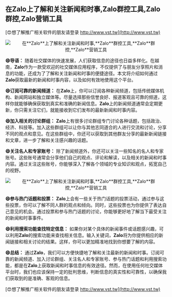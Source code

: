 ## **在**Zalo**上了解和关注新闻和时事,**Zalo**群控工具,**Zalo**群控,**Zalo**营销工具**

[😍想了解推广相关软件的朋友请登录 http://www.vst.tw](http://www.vst.tw)

 <center><img src="https://vst.tw/MP4/tuiguang/png/1.png" alt="在**Zalo**上了解和关注新闻和时事,**Zalo**群控工具,**Zalo**群控,**Zalo**营销工具"></center>

**😄导语：**
随着社交媒体的快速发展，人们获取信息的途径也日益多样化。在越南，**Zalo**作为一款受欢迎的社交媒体应用程序，不仅提供了与朋友分享照片和消息的功能，还成为了了解和关注新闻和时事的便捷途径。本文将介绍如何通过**Zalo**获取最新的新闻和时事内容，以及如何有效地使用这个平台。

**😄订阅可靠的新闻频道：**
在**Zalo**上，你可以订阅各种新闻频道，包括传统媒体机构、新闻网站和独立媒体等。尽量选择那些信誉良好、报道客观且可靠的频道，这样你就能够确保获取到真实和准确的新闻信息。**Zalo**上的新闻频道通常会定期更新，你只需关注它们，就能接收到它们发布的最新新闻和时事内容。

**😄加入相关的讨论群组：**
**Zalo**上有很多讨论群组专门讨论各种话题，包括政治、经济、科技等。加入这些群组可以让你与其他志同道合的人进行交流和讨论，分享不同的观点和意见。在这些群组中，你还可以获取到其他群友分享的最新新闻链接和文章，进一步了解和关注感兴趣的话题。

**😄关注名人和专家账号：**
除了新闻频道外，你还可以关注一些知名的名人和专家账号。这些账号通常会分享他们自己的观点、评论和解读，以及相关的新闻和时事内容。通过关注这些账号，你能够深入了解各个领域的专业知识和观点，拓宽自己的视野。

 <center><img src="https://vst.tw/MP4/tuiguang/png/2.png" alt="在**Zalo**上了解和关注新闻和时事,**Zalo**群控工具,**Zalo**群控,**Zalo**营销工具"></center>

**😄参与热门话题和投票：**
**Zalo**上会有一些关于热门话题的投票活动，通过参与这些投票，你可以了解不同人群的观点和倾向。同时，这些投票也为你提供了表达自己意见的机会。通过投票和参与热门话题的讨论，你能够更好地了解当下最受关注的新闻和时事事件。

**😄利用搜索功能查找特定信息：**
如果你对某个具体的新闻事件或话题感兴趣，可以利用**Zalo**的搜索功能来查找相关信息。输入关键词，**Zalo**将为你提供相应的新闻链接和相关讨论的结果。这样，你可以更加精准地找到你想要了解的内容。

**😄总结：**
通过**Zalo**，我们可以方便快捷地了解和关注最新的新闻和时事。订阅可靠的新闻频道、加入讨论群组、关注名人和专家账号、参与热门话题和利用搜索功能，都是在**Zalo**上获取新闻和时事信息的有效途径。然而，在使用任何社交媒体平台时，我们也应该保持一定的批判思维，判断信息的真实性和可靠性，以确保我们获取到的是准确、客观的信息。

[😍想了解推广相关软件的朋友请登录 http://www.vst.tw](http://www.vst.tw)




